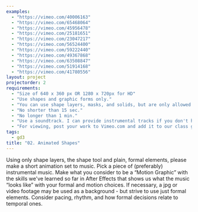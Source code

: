 ```yaml
--- 
examples: 
  - "https://vimeo.com/40006163"
  - "https://vimeo.com/65468064"
  - "https://vimeo.com/45956478"
  - "https://vimeo.com/25181651"
  - "https://vimeo.com/23047217"
  - "https://vimeo.com/56524400"
  - "https://vimeo.com/59222440"
  - "https://vimeo.com/49367868"
  - "https://vimeo.com/63508847"
  - "https://vimeo.com/51914168"
  - "https://vimeo.com/41780556"
layout: project
projectorder: 2
requirements: 
  - "Size of 640 x 360 px OR 1280 x 720px for HD"
  - "Use shapes and graphic forms only."
  - "You can use shape layers, masks, and solids, but are only allowed to play with the shape and arrow tools."
  - "No shorter than 15 sec."
  - "No longer than 1 min."
  - "Use a soundtrack. I can provide instrumental tracks if you don't have something of your own you want to work with."
  - "For viewing, post your work to Vimeo.com and add it to our class group, OR bring a .mov or .mp4 file to class"
tags: 
  - gd3
title: "02. Animated Shapes"
---
```


Using only shape layers, the shape tool and plain, formal elements, please make a short animation set to music. Pick a piece of (preferably) instrumental music. Make what you consider to be a “Motion Graphic” with the skills we've learned so far in After Effects that shows us what the music “looks like” with your formal and motion choices. If necessary, a jpg or video footage may be used as a background - but strive to use just formal elements. Consider pacing, rhythm, and how formal decisions relate to temporal ones.


